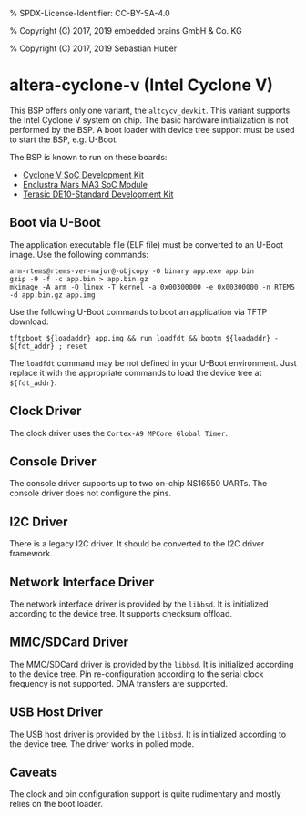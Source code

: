 % SPDX-License-Identifier: CC-BY-SA-4.0

% Copyright (C) 2017, 2019 embedded brains GmbH & Co. KG

% Copyright (C) 2017, 2019 Sebastian Huber

# altera-cyclone-v (Intel Cyclone V)

This BSP offers only one variant, the `altcycv_devkit`. This variant supports
the Intel Cyclone V system on chip. The basic hardware initialization is not
performed by the BSP. A boot loader with device tree support must be used to
start the BSP, e.g. U-Boot.

The BSP is known to run on these boards:

- [Cyclone V SoC Development Kit](https://www.intel.com/content/www/us/en/programmable/products/boards_and_kits/dev-kits/altera/kit-cyclone-v-soc.html)
- [Enclustra Mars MA3 SoC Module](https://www.enclustra.com/en/products/system-on-chip-modules/mars-ma3/)
- [Terasic DE10-Standard Development Kit](https://www.terasic.com.tw/cgi-bin/page/archive.pl?Language=English&CategoryNo=165&No=1081)

## Boot via U-Boot

The application executable file (ELF file) must be converted to an U-Boot
image. Use the following commands:

```none
arm-rtems@rtems-ver-major@-objcopy -O binary app.exe app.bin
gzip -9 -f -c app.bin > app.bin.gz
mkimage -A arm -O linux -T kernel -a 0x00300000 -e 0x00300000 -n RTEMS -d app.bin.gz app.img
```

Use the following U-Boot commands to boot an application via TFTP download:

```none
tftpboot ${loadaddr} app.img && run loadfdt && bootm ${loadaddr} - ${fdt_addr} ; reset
```

The `loadfdt` command may be not defined in your U-Boot environment. Just
replace it with the appropriate commands to load the device tree at
`${fdt_addr}`.

## Clock Driver

The clock driver uses the `Cortex-A9 MPCore Global Timer`.

## Console Driver

The console driver supports up to two on-chip NS16550 UARTs. The console
driver does not configure the pins.

## I2C Driver

There is a legacy I2C driver. It should be converted to the I2C driver framework.

## Network Interface Driver

The network interface driver is provided by the `libbsd`. It is initialized
according to the device tree. It supports checksum offload.

## MMC/SDCard Driver

The MMC/SDCard driver is provided by the `libbsd`. It is
initialized according to the device tree. Pin re-configuration according to
the serial clock frequency is not supported. DMA transfers are supported.

## USB Host Driver

The USB host driver is provided by the `libbsd`. It is initialized according
to the device tree. The driver works in polled mode.

## Caveats

The clock and pin configuration support is quite rudimentary and mostly relies
on the boot loader.

